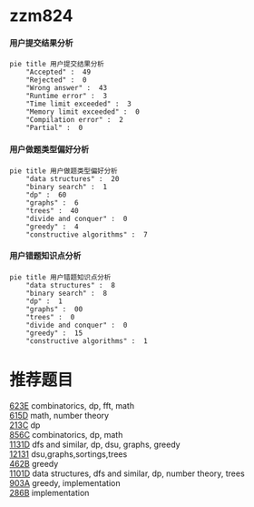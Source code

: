 # zzm824

<!-- tabs:start -->



#### **用户提交结果分析**

```mermaid
pie title 用户提交结果分析
    "Accepted" :  49
    "Rejected" :  0
    "Wrong answer" :  43
    "Runtime error" :  3
    "Time limit exceeded" :  3
    "Memory limit exceeded" :  0
    "Compilation error" :  2
    "Partial" :  0
```

#### **用户做题类型偏好分析**

```mermaid
pie title 用户做题类型偏好分析
    "data structures" :  20
    "binary search" :  1
    "dp" :  60
    "graphs" :  6
    "trees" :  40
    "divide and conquer" :  0
    "greedy" :  4
    "constructive algorithms" :  7
```
#### **用户错题知识点分析**

```mermaid
pie title 用户错题知识点分析
    "data structures" :  8
    "binary search" :  8
    "dp" :  1
    "graphs" :  00
    "trees" :  0
    "divide and conquer" :  0
    "greedy" :  15
    "constructive algorithms" :  1
```



<!-- tabs:end -->
# 推荐题目
[623E](https://codeforces.com/contest/623/problem/E)		combinatorics,
                        dp,
                        fft,
                        math		  
[615D](https://codeforces.com/contest/615/problem/D)		math,
                        number theory		  
[213C](https://codeforces.com/contest/213/problem/C)		dp		  
[856C](https://codeforces.com/contest/856/problem/C)		combinatorics,
                        dp,
                        math		  
[1131D](https://codeforces.com/contest/1131/problem/D)		dfs and similar,
                        dp,
                        dsu,
                        graphs,
                        greedy		  
[12131](https://codeforces.com/contest/1213/problem/1)		dsu,graphs,sortings,trees		  
[462B](https://codeforces.com/contest/462/problem/B)		greedy		  
[1101D](https://codeforces.com/contest/1101/problem/D)		data structures,
                        dfs and similar,
                        dp,
                        number theory,
                        trees		  
[903A](https://codeforces.com/contest/903/problem/A)		greedy,
                        implementation		  
[286B](https://codeforces.com/contest/286/problem/B)		implementation		  
